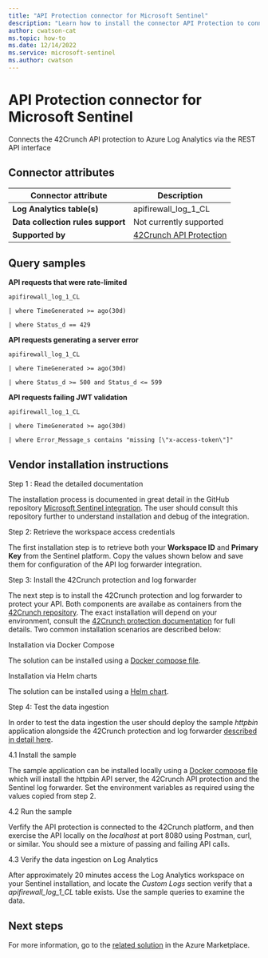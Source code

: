 ```yaml
---
title: "API Protection connector for Microsoft Sentinel"
description: "Learn how to install the connector API Protection to connect your data source to Microsoft Sentinel."
author: cwatson-cat
ms.topic: how-to
ms.date: 12/14/2022
ms.service: microsoft-sentinel
ms.author: cwatson
---
```


# API Protection connector for Microsoft Sentinel

Connects the 42Crunch API protection to Azure Log Analytics via the REST API interface

## Connector attributes

| Connector attribute | Description |
| --- | --- |
| **Log Analytics table(s)** | apifirewall_log_1_CL<br/> |
| **Data collection rules support** | Not currently supported |
| **Supported by** | [42Crunch API Protection](https://42crunch.com/) |

## Query samples

**API requests that were rate-limited**
   ```kusto
apifirewall_log_1_CL

   | where TimeGenerated >= ago(30d)

   | where Status_d == 429
   ```

**API requests generating a server error**
   ```kusto
apifirewall_log_1_CL

   | where TimeGenerated >= ago(30d)

   | where Status_d >= 500 and Status_d <= 599
   ```

**API requests failing JWT validation**
   ```kusto
apifirewall_log_1_CL

   | where TimeGenerated >= ago(30d)

   | where Error_Message_s contains "missing [\"x-access-token\"]"
   ```



## Vendor installation instructions

Step 1 : Read the detailed documentation

The installation process is documented in great detail in the GitHub repository [Microsoft Sentinel integration](https://github.com/42Crunch/azure-sentinel-integration). The user should consult this repository further to understand installation and debug of the integration.

Step 2: Retrieve the workspace access credentials

The first installation step is to retrieve both your **Workspace ID** and **Primary Key** from the Sentinel platform.
Copy the values shown below and save them for configuration of the API log forwarder integration.



Step 3: Install the 42Crunch protection and log forwarder

The next step is to install the 42Crunch protection and log forwarder to protect your API. Both components are availabe as containers from the [42Crunch repository](https://hub.docker.com/u/42crunch). The exact installation will depend on your environment, consult the [42Crunch protection documentation](https://docs.42crunch.com/latest/content/concepts/api_firewall_deployment_architecture.htm) for full details. Two common installation scenarios are described below:


Installation via Docker Compose

The solution can be installed using a [Docker compose file](https://github.com/42Crunch/azure-sentinel-integration/blob/main/sample-deployment/docker-compose.yml).

Installation via Helm charts

The solution can be installed using a [Helm chart](https://github.com/42Crunch/azure-sentinel-integration/tree/main/helm/sentinel).

Step 4: Test the data ingestion

In order to test the data ingestion the user should deploy the sample *httpbin* application alongside the 42Crunch protection and log forwarder [described in detail here](https://github.com/42Crunch/azure-sentinel-integration/tree/main/sample-deployment).

4.1 Install the sample

The sample application can be installed locally using a [Docker compose file](https://github.com/42Crunch/azure-sentinel-integration/blob/main/sample-deployment/docker-compose.yml) which will install the httpbin API server, the 42Crunch API protection and the Sentinel log forwarder. Set the environment variables as required using the values copied from step 2.

4.2 Run the sample

Verfify the API protection is connected to the 42Crunch platform, and then exercise the API locally on the *localhost* at port 8080 using Postman, curl, or similar. You should see a mixture of passing and failing API calls. 

4.3 Verify the data ingestion on Log Analytics

After approximately 20 minutes access the Log Analytics workspace on your Sentinel installation, and locate the *Custom Logs* section verify that a *apifirewall_log_1_CL* table exists. Use the sample queries to examine the data.



## Next steps

For more information, go to the [related solution](https://azuremarketplace.microsoft.com/en-us/marketplace/apps/42crunch1580391915541.42crunch_sentinel_solution?tab=Overview) in the Azure Marketplace.
